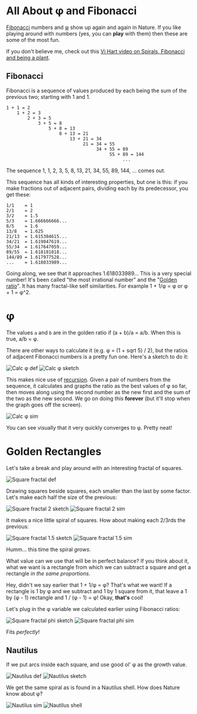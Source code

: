 # All About φ and Fibonacci

[Fibonacci](http://en.wikipedia.org/wiki/Fibonacci_number) numbers and [φ](http://en.wikipedia.org/wiki/Golden_ratio) show up again and again in Nature. If you like playing around with numbers (yes, you can **play** with them) then these are some of the most fun.

If you don't believe me, check out this [Vi Hart video on Spirals, Fibonacci and being a plant](https://www.khanacademy.org/math/recreational-math/vi-hart/spirals-fibonacci/v/doodling-in-math-class-spirals-fibonacci-and-being-a-plant-2-of-3).

## Fibonacci

Fibonacci is a sequence of values produced by each being the sum of the previous two; starting with 1 and 1.

    1 + 1 = 2
        1 + 2 = 3
            2 + 3 = 5
                3 + 5 = 8
                    5 + 8 = 13
                        8 + 13 = 21
                            13 + 21 = 34
                                 21 = 34 = 55
                                      34 + 55 = 89
                                           55 + 89 = 144
                                                ...
The sequence 1, 1, 2, 3, 5, 8, 13, 21, 34, 55, 89, 144, ... comes out.

This sequence has all kinds of interesting properties, but one is this: if you make fractions out of adjacent pairs, dividing each by its predecessor, you get these:

    1/1    = 1
    2/1    = 2
    3/2    = 1.5
    5/3    = 1.666666666...
    8/5    = 1.6
    13/8   = 1.625
    21/13  = 1.615384615...
    34/21  = 1.619047619...
    55/34  = 1.617647059...
    89/55  = 1.618181818...
    144/89 = 1.617977528...
    ...    = 1.618033989...

Going along, we see that it approaches 1.618033989... This is a very special number! It's been called "the most irrational number" and the "[Golden ratio](http://en.wikipedia.org/wiki/Golden_ratio)". It has many fractal-like self similarities. For example 1 + 1/φ = φ or φ + 1 = φ^2.

# φ

The values `a` and `b` are in the golden ratio if (a + b)/a = a/b. When this is true, a/b = φ.

There are other ways to calculate it (e.g. φ = (1 + sqrt 5) / 2), but the ratios of adjacent Fibonacci numbers is a pretty fun one. Here's a sketch to do it:

![Calc φ def](media/calc_phi_def.png)
![Calc φ sketch](media/calc_phi_sketch.png)

This makes nice use of [recursion](recursion.md). Given a pair of numbers from the sequence, it calculates and graphs the ratio as the best values of φ so far, then moves along using the second number as the new first and the sum of the two as the new second. We go on doing this **forever** (but it'll stop when the graph goes off the screen).

![Calc φ sim](media/calc_phi_sim.png)

You can see visually that it very quickly converges to φ. Pretty neat!

# Golden Rectangles

Let's take a break and play around with an interesting fractal of squares.

![Square fractal def](media/square_fractal_def.png)

Drawing squares beside squares, each smaller than the last by some factor. Let's make each half the size of the previous:

![Square fractal 2 sketch](media/square_fractal_2_sketch.png)
![Square fractal 2 sim](media/square_fractal_2_sim.png)

It makes a nice little spiral of squares. How about making each 2/3rds the previous:

![Square fractal 1.5 sketch](media/square_fractal_1.5_sketch.png)
![Square fractal 1.5 sim](media/square_fractal_1.5_sim.png)

Humm... this time the spiral _grows_.

What value can we use that will be in perfect balance? If you think about it, what we want is a rectangle from which we can subtract a square and get a rectangle _in the same proportions_.

Hey, didn't we say earlier that 1 + 1/φ = φ? That's what we want! If a rectangle is 1 by φ and we subtract and 1 by 1 square from it, that leave a 1 by (φ - 1) rectangle and 1 / (φ - 1) = φ! Okay, **that's** cool!

Let's plug in the φ variable we calculated earlier using Fibonacci ratios:

![Square fractal phi sketch](media/square_fractal_phi_sketch.png)
![Square fractal phi sim](media/square_fractal_phi_sim.png)

Fits _perfectly_!

## Nautilus

If we put arcs inside each square, and use good ol' φ as the growth value.

![Nautilus def](media/nautilus_def.png)
![Nautilus sketch](media/nautilus_sketch.png)

We get the same spiral as is found in a Nautilus shell. How does Nature know about φ?

![Nautilus sim](media/nautilus_sim.png)
![Nautilus shell](media/nautilus_shell.jpg)
